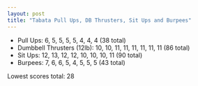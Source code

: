 ```yaml
---
layout: post
title: "Tabata Pull Ups, DB Thrusters, Sit Ups and Burpees"
---
```


- Pull Ups: 6, 5, 5, 5, 5, 4, 4, 4 (38 total)
- Dumbbell Thrusters (12lb): 10, 10, 11, 11, 11, 11, 11, 11 (86 total)
- Sit Ups: 12, 13, 12, 12, 10, 10, 10, 11 (90 total)
- Burpees: 7, 6, 6, 5, 4, 5, 5, 5 (43 total)

Lowest scores total: 28
